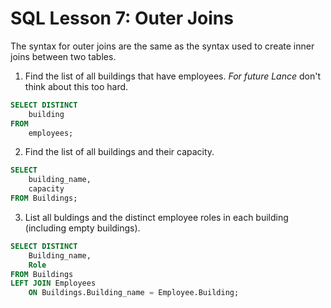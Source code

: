 # SQL Lesson 7: Outer Joins

The syntax for outer joins are the same as the syntax used to create inner joins between two tables.

1. Find the list of all buildings that have employees.
*For future Lance* don't think about this too hard.
```sql
SELECT DISTINCT
    building
FROM 
    employees;
```


2. Find the list of all buildings and their capacity.

```sql
SELECT 
    building_name,
    capacity
FROM Buildings;
```




3. List all buldings and the distinct employee roles in each building (including empty buildings).

```sql
SELECT DISTINCT
    Building_name,
    Role
FROM Buildings
LEFT JOIN Employees
    ON Buildings.Building_name = Employee.Building;
```
